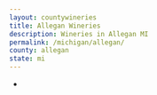 ```yaml
---
layout: countywineries
title: Allegan Wineries
description: Wineries in Allegan MI
permalink: /michigan/allegan/
county: allegan
state: mi
---
```

-
